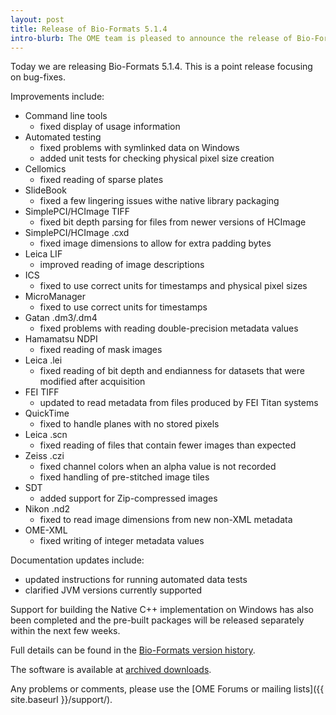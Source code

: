 ```yaml
---
layout: post
title: Release of Bio-Formats 5.1.4
intro-blurb: The OME team is pleased to announce the release of Bio-Formats 5.1.4
---
```

Today we are releasing Bio-Formats 5.1.4. This is a point release focusing on bug-fixes.

Improvements include:

* Command line tools
    * fixed display of usage information
* Automated testing
    * fixed problems with symlinked data on Windows
    * added unit tests for checking physical pixel size creation
* Cellomics
    * fixed reading of sparse plates
* SlideBook
    * fixed a few lingering issues withe native library packaging
* SimplePCI/HCImage TIFF
    * fixed bit depth parsing for files from newer versions of HCImage
* SimplePCI/HCImage .cxd
    * fixed image dimensions to allow for extra padding bytes
* Leica LIF
    * improved reading of image descriptions
* ICS
    * fixed to use correct units for timestamps and physical pixel sizes
* MicroManager
    * fixed to use correct units for timestamps
* Gatan .dm3/.dm4
    * fixed problems with reading double-precision metadata values
* Hamamatsu NDPI
    * fixed reading of mask images
* Leica .lei
    * fixed reading of bit depth and endianness for datasets that were modified after acquisition
* FEI TIFF
    * updated to read metadata from files produced by FEI Titan systems
* QuickTime
    * fixed to handle planes with no stored pixels
* Leica .scn
    * fixed reading of files that contain fewer images than expected
* Zeiss .czi
    * fixed channel colors when an alpha value is not recorded
    * fixed handling of pre-stitched image tiles
* SDT
    * added support for Zip-compressed images
* Nikon .nd2
    * fixed to read image dimensions from new non-XML metadata
* OME-XML
    * fixed writing of integer metadata values

Documentation updates include:

* updated instructions for running automated data tests
* clarified JVM versions currently supported

Support for building the Native C++ implementation on Windows has also been completed and the pre-built packages will be released separately within the next few weeks.

Full details can be found in the [Bio-Formats version history](https://www.openmicroscopy.org/site/support/bio-formats5.1/about/whats-new.html).

The software is available at [archived downloads](https://downloads.openmicroscopy.org/bio-formats/5.1.4).

Any problems or comments, please use the [OME Forums or mailing lists]({{ site.baseurl }}/support/).
